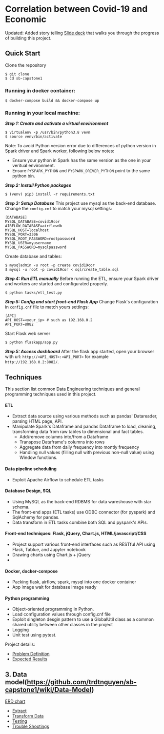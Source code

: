 # Correlation between Covid-19 and Economic
Updated: Added story telling [Slide deck](https://docs.google.com/presentation/d/1af-YRE0olJoWg0lmaxU_24MULDHB_1eP6vQqhRHNPLw/edit?usp=sharing) that walks you through the progress of building this project.
## Quick Start
Clone the repository
```
$ git clone 
$ cd sb-capstone1
```
### Running in docker container:
```
$ docker-compose build && docker-compose up
```
### Running in your local machine:

***Step 1: Create and activate a virtual envirionment***
```
$ virtualenv -p /usr/bin/python3.8 vevn
$ source venv/bin/activate
```

Note: To avoid Python version error due to differences of python version in  Spark driver and Spark worker, following below notes:
* Ensure your python in Spark has the same version as the one in your veritual environment.
* Ensure `PYSPARK_PYTHON` and `PYSPARK_DRIVER_PYTHON` point to the same python bin.

***Step 2: Install Python packages***
```
$ (venv) pip3 install -r requirements.txt
```
***Step 3: Setup Database***
This project use mysql as the back-end database. Change the `config.cnf` to match your mysql settings:
```
[DATABASE]
MYSQL_DATABASE=covid19cor
AIRFLOW_DATABASE=airflowdb
MYSQL_HOST=localhost
MYSQL_PORT=3306
MYSQL_ROOT_PASSWORD=rootpassword
MYSQL_USER=myusername
MYSQL_PASSWORD=mysqlpassword
```

Create database and tables:

```
$ mysqladmin -u root -p create covid19cor
$ mysql -u root -p covid19cor < sql/create_table.sql
```

***Step 4: Run ETL manually***
Before running the ETL, ensure your Spark driver and workers are started and configurated properly.
```
$ python tasks/etl_test.py
```

***Step 5: Config and start front-end Flask App***
Change Flask's configuration in `config.cnf` file to match yours settings:
```
[API]
API_HOST=<your_ip> # such as 192.168.0.2
API_PORT=8082
```

Start Flask web server
```
$ python flaskapp/app.py
```
***Step 5: Access dashboard***
After the flask app started, open your browser with url: `http://<API_HOST>:<API_PORT>` for example `http://192.168.0.2:8082/`. 


## Techniques
This section list common Data Engineering techniques and general programming techniques used in this project.
#### ETL
* Extract data source using various methods such as pandas' Datareader, parsing HTML page, API.
* Manipulate Spark's Dataframe and pandas Dataframe to load, cleaning, transforming data from raw tables to dimensional and fact tables.
   * Add/remove columns into/from a Dataframe
   * Transpose Dataframe's columns into rows
   * Aggregate data from daily frequency into montly frequency
   * Handling null values (filling null with previous non-null value) using Window functions.
#### Data pipeline scheduling
* Exploit Apache Airflow to schedule ETL tasks
#### Database Design, SQL
* Using MySQL as the back-end RDBMS for data wareshouse with star schema.
* The front-end apps (ETL tasks) use ODBC connector (for pyspark) and SqlAchemy for pandas.
* Data transform in ETL tasks combine both SQL and pyspark's APIs.
#### Front-end techniques: Flask, jQuery, Chart.js, HTML/javascript/CSS
* Project support various front-end interfaces such as RESTful API using Flask, Tablue, and Jupyter notebook
* Drawing charts using Chart.js + jQuery
* 
#### Docker, docker-compose
* Packing flask, airflow, spark, mysql into one docker container
* App image wait for database image ready

#### Python programming
* Object-oriented programming in Python.
* Load configuration values through config.cnf file
* Exploit singleton desgin pattern to use a GlobalUtil class as a common shared utility between other classes in the project
* Logging
* Unit test using pytest.

Project details:
* [Problem Definition](https://github.com/trdtnguyen/sb-capstone1/wiki/Problem-Definition)
* [Expected Results](https://github.com/trdtnguyen/sb-capstone1/wiki/Expected-Result)
## 3. Data model(https://github.com/trdtnguyen/sb-capstone1/wiki/Data-Model)
[ERD chart](sql/erd.pdf)

* [Extract](https://github.com/trdtnguyen/sb-capstone1/wiki/Dataset)
* [Transform Data](https://github.com/trdtnguyen/sb-capstone1/wiki/Transform)
* [Testing](https://github.com/trdtnguyen/sb-capstone1/wiki/Testing)
* [Trouble Shootings](https://github.com/trdtnguyen/sb-capstone1/wiki/Trouble-Shooting)


